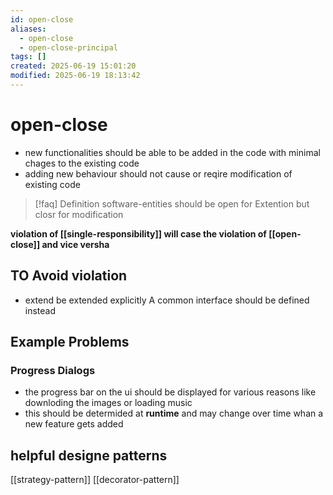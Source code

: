 ```yaml
---
id: open-close
aliases:
  - open-close
  - open-close-principal
tags: []
created: 2025-06-19 15:01:20
modified: 2025-06-19 18:13:42
---
```


# open-close

- new functionalities should be able to be added in the code with minimal chages to the existing code
- adding new behaviour should not cause or reqire modification of existing code

> [!faq] Definition
> software-entities should be open for Extention but closr for modification


**violation of [[single-responsibility]] will case the violation of [[open-close]] and vice versha**

## TO Avoid violation
- extend be extended explicitly A common interface should be defined instead


## Example Problems
### Progress Dialogs
- the progress bar on the ui should be displayed for various reasons like downloding the images or loading music 
- this should be determided at **runtime** and may change over time whan a new feature gets added

## helpful designe patterns
[[strategy-pattern]]
[[decorator-pattern]]
